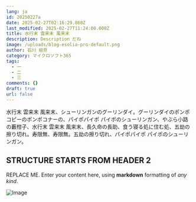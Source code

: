 ```yaml
---
lang: ja
id: 20250227a
date: 2025-02-27T02:16:29.868Z
last_modified: 2025-02-27T11:24:00.000Z
title: 水行末 雲来末 風来末
description: Description だね
image: /uploads/blog-esolia-pro-default.png
author: 石川 絵奈
category: マイクロソフト365
tags:
  - 一
  - 二
  - 三
comments: {}
draft: true
url: false
---
```

水行末 雲来末 風来末、シューリンガンのグーリンダイ。グーリンダイのポンポコピーのポンポコナーの、パイポパイポ パイポのシューリンガン、やぶら小路の藪柑子、水行末 雲来末 風来末、長久命の長助、食う寝る処に住む処、五劫の擦り切れ。寿限無、寿限無。五劫の擦り切れ、パイポパイポ パイポのシューリンガン。 

<!--more-->

## STRUCTURE STARTS FROM HEADER 2
REPLACE ME. Enter your content here, using **markdown** formatting of _any kind_.

![Image](/uploads/20180416a-telework-01.png)
